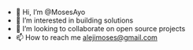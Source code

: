 - 👋 Hi, I’m @MosesAyo
- 👀 I’m interested in building solutions
- 💞️ I’m looking to collaborate on open source projects
- 📫 How to reach me alejimoses@gmail.com
<!---
MosesAyo/MosesAyo is a ✨ special ✨ repository because its `README.md` (this file) appears on your GitHub profile.
You can click the Preview link to take a look at your changes.
--->
